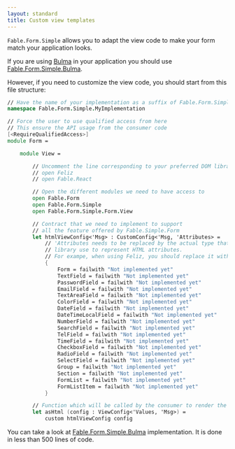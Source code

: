 ```yaml
---
layout: standard
title: Custom view templates
---
```


`Fable.Form.Simple` allows you to adapt the view code to make your form match your application looks.

If you are using [Bulma](https://bulma.io/) in your application you should use [Fable.Form.Simple.Bulma](/Fable.Form/Fable.Form.Simple.Bulma/installation.html).

However, if you need to customize the view code, you should start from this file structure:

```fsharp
// Have the name of your implementation as a suffix of Fable.Form.Simple
namespace Fable.Form.Simple.MyImplementation

// Force the user to use qualified access from here
// This ensure the API usage from the consumer code
[<RequireQualifiedAccess>]
module Form =

    module View =

        // Uncomment the line corresponding to your preferred DOM library
        // open Feliz
        // open Fable.React

        // Open the different modules we need to have access to
        open Fable.Form
        open Fable.Form.Simple
        open Fable.Form.Simple.Form.View

        // Contract that we need to implement to support
        // all the feature offered by Fable.Simple.Form
        let htmlViewConfig<'Msg> : CustomConfig<'Msg, 'Attributes> = 
            // 'Attributes needs to be replaced by the actual type that your
            // library use to represent HTML attributes.
            // For exampe, when using Feliz, you should replace it with IReactProperty
            {
                Form = failwith "Not implemented yet"
                TextField = failwith "Not implemented yet"
                PasswordField = failwith "Not implemented yet"
                EmailField = failwith "Not implemented yet"
                TextAreaField = failwith "Not implemented yet"
                ColorField = failwith "Not implemented yet"
                DateField = failwith "Not implemented yet"
                DateTimeLocalField = failwith "Not implemented yet"
                NumberField = failwith "Not implemented yet"
                SearchField = failwith "Not implemented yet"
                TelField = failwith "Not implemented yet"
                TimeField = failwith "Not implemented yet"
                CheckboxField = failwith "Not implemented yet"
                RadioField = failwith "Not implemented yet"
                SelectField = failwith "Not implemented yet"
                Group = failwith "Not implemented yet"
                Section = failwith "Not implemented yet"
                FormList = failwith "Not implemented yet"
                FormListItem = failwith "Not implemented yet"
            }

        // Function which will be called by the consumer to render the form
        let asHtml (config : ViewConfig<'Values, 'Msg>) =
            custom htmlViewConfig config
```

You can take a look at [Fable.Form.Simple.Bulma](https://github.com/MangelMaxime/Fable.Form/blob/main/packages/Fable.Form.Simple.Bulma/Form.fs) implementation. It is done in less than 500 lines of code.
